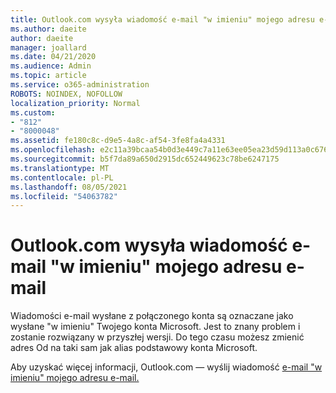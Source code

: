 ```yaml
---
title: Outlook.com wysyła wiadomość e-mail "w imieniu" mojego adresu e-mail
ms.author: daeite
author: daeite
manager: joallard
ms.date: 04/21/2020
ms.audience: Admin
ms.topic: article
ms.service: o365-administration
ROBOTS: NOINDEX, NOFOLLOW
localization_priority: Normal
ms.custom:
- "812"
- "8000048"
ms.assetid: fe180c8c-d9e5-4a8c-af54-3fe8fa4a4331
ms.openlocfilehash: e2c11a39bcaa54b0d3e449c7a11e63ee05ea23d59d113a0c6767b4ddd6c988f5
ms.sourcegitcommit: b5f7da89a650d2915dc652449623c78be6247175
ms.translationtype: MT
ms.contentlocale: pl-PL
ms.lasthandoff: 08/05/2021
ms.locfileid: "54063782"
---
```

# <a name="outlookcom-sends-email-on-behalf-of-my-email-address"></a>Outlook.com wysyła wiadomość e-mail "w imieniu" mojego adresu e-mail

Wiadomości e-mail wysłane z połączonego konta są oznaczane jako wysłane "w imieniu" Twojego konta Microsoft. Jest to znany problem i zostanie rozwiązany w przyszłej wersji. Do tego czasu możesz zmienić adres Od na taki sam jak alias podstawowy konta Microsoft.
  
Aby uzyskać więcej informacji, Outlook.com — wyślij wiadomość [e-mail "w imieniu" mojego adresu e-mail.](https://support.office.com/article/2c2b4d9f-0203-42c6-b2d2-b8aba1386e75?wt.mc_id=Office_Outlook_com_Alchemy)
